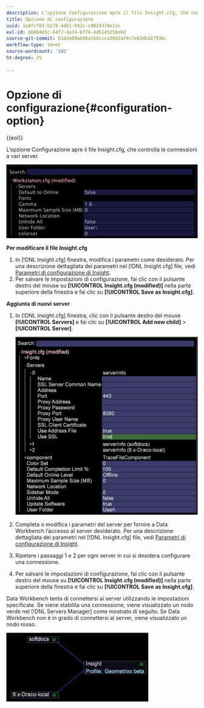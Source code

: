 ```yaml
---
description: L’opzione Configurazione apre il file Insight.cfg, che controlla le connessioni a vari server.
title: Opzione di configurazione
uuid: 1edfcf03-b278-4d81-942c-c9024378e13c
exl-id: bb694d3c-64f7-4a74-b774-4d5145250e6d
source-git-commit: b1dda69a606a16dccca30d2a74c7e63dbd27936c
workflow-type: tm+mt
source-wordcount: '182'
ht-degree: 2%

---
```


# Opzione di configurazione{#configuration-option}

{{eol}}

L’opzione Configurazione apre il file Insight.cfg, che controlla le connessioni a vari server.

![](assets/cfg_Workstation.png)

**Per modificare il file Insight.cfg**

1. In [!DNL Insight.cfg] finestra, modifica i parametri come desiderato. Per una descrizione dettagliata dei parametri nel [!DNL Insight.cfg] file, vedi [Parametri di configurazione di Insight](../../../home/c-get-started/c-insght-config-param.md#concept-14da97d0756348e885c08ca9e866074b).
1. Per salvare le impostazioni di configurazione, fai clic con il pulsante destro del mouse su **[!UICONTROL Insight.cfg (modified)]** nella parte superiore della finestra e fai clic su **[!UICONTROL Save as Insight.cfg]**.

**Aggiunta di nuovi server**

1. In [!DNL Insight.cfg] finestra, clic con il pulsante destro del mouse **[!UICONTROL Servers]** e fai clic su **[!UICONTROL Add new child]** > **[!UICONTROL Server]**.

   ![](assets/cfg_Workstation_AddServer.png)

1. Completa o modifica i parametri del server per fornire a Data Workbench l’accesso al server desiderato. Per una descrizione dettagliata dei parametri nel [!DNL Insight.cfg] file, vedi [Parametri di configurazione di Insight](../../../home/c-get-started/c-insght-config-param.md#concept-14da97d0756348e885c08ca9e866074b).
1. Ripetere i passaggi 1 e 2 per ogni server in cui si desidera configurare una connessione.
1. Per salvare le impostazioni di configurazione, fai clic con il pulsante destro del mouse su **[!UICONTROL Insight.cfg (modified)]** nella parte superiore della finestra e fai clic su **[!UICONTROL Save as Insight.cfg]**.

Data Workbench tenta di connettersi ai server utilizzando le impostazioni specificate. Se viene stabilita una connessione, viene visualizzato un nodo verde nel [!DNL Servers Manager] come mostrato di seguito. Se Data Workbench non è in grado di connettersi al server, viene visualizzato un nodo rosso.

![](assets/vis_SysStat_RedGreenDots.png)
